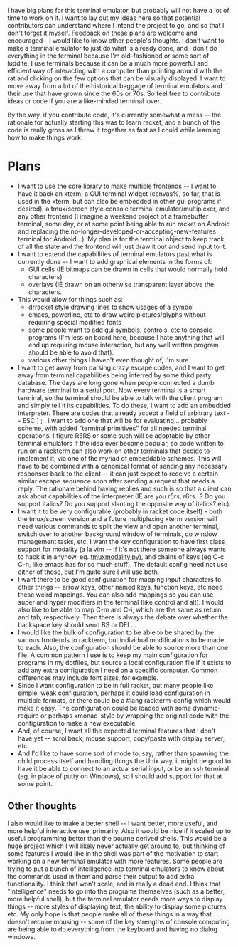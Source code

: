 
I have big plans for this terminal emulator, but probably will not have a lot of time to work on it.  I want to lay out my ideas here so that potential contributors can understand where I intend the project to go, and so that I don't forget it myself.  Feedback on these plans are welcome and encouraged - I would like to know other people's thoughts.  I don't want to make a terminal emulator to just do what is already done, and I don't do everything in the terminal because I'm old-fashioned or some sort of luddite.  I use terminals because it can be a much more powerful and efficient way of interacting with a computer than pointing around with the rat and clicking on the few options that can be visually displayed.  I want to move away from a lot of the historical baggage of terminal emulators and their use that have grown since the 60s or 70s.  So feel free to contribute ideas or code if you are a like-minded terminal lover.

By the way, if you contribute code, it's currently somewhat a mess -- the rationale for actually starting this was to learn racket, and a bunch of the code is really gross as I threw it together as fast as I could while learning how to make things work.

Plans
=====

* I want to use the core library to make multiple frontends -- I want to have it back an xterm, a GUI terminal widget (canvas%, so far, that is used in the xterm, but can also be embedded in other gui programs if desired), a tmux/screen style console terminal emulator/multiplexer, and any other frontend (I imagine a weekend project of a framebuffer terminal, some day, or at some point being able to run racket on Android and replacing the no-longer-developed-or-accepting-new-features terminal for Android...).  My plan is for the terminal object to keep track of all the state and the frontend will just draw it out and send input to it.
* I want to extend the capabilities of terminal emulators past what is currently done -- I want to add graphical elements in the forms of:
    - GUI cells (IE bitmaps can be drawn in cells that would normally hold characters)
    - overlays (IE drawn on an otherwise transparent layer above the characters.
* This would allow for things such as:
    - drracket style drawing lines to show usages of a symbol
    - emacs, powerline, etc to draw weird pictures/glyphs without requiring special modified fonts
    - some people want to add gui symbols, controls, etc to console programs (I'm less on board here, because I hate anything that will end up requiring mouse interaction, but any well written program should be able to avoid that).
    - various other things I haven't even thought of, I'm sure
* I want to get away from parsing crazy escape codes, and I want to get away from terminal capabilities being inferred by some third party database.  The days are long gone when people connected a dumb hardware terminal to a serial port.  Now every terminal is a smart terminal, so the terminal should be able to talk with the client program and simply tell it its capabilities.  To do these, I want to add an embedded interpreter.  There are codes that already accept a field of arbitrary text -- ESC ] <number> ; <text> <string-terminator>.  I want to add one that will be for evaluating... probably scheme, with added "terminal primitives" for all needed terminal operations.  I figure R5RS or some such will be adoptable by other terminal emulators if the idea ever became popular, so code written to run on a rackterm can also work on other terminals that decide to implement it, via one of the myriad of embeddable schemes.  This will have to be combined with a canonical format of sending any necessary responses back to the client -- it can just expect to receive a certain similar escape sequence soon after sending a request that needs a reply.  The rationale behind having replies and such is so that a client can ask about capabilities of the interpreter (IE are you r5rs, r6rs...?  Do you support italics?  Do you support slanting the opposite way of italics? etc).
* I want it to be very configurable (probably in racket code itself) - both the tmux/screen version and a future multiplexing xterm version will need various commands to split the view and open another terminal, switch over to another background window of terminals, do window management tasks, etc.  I want the key configuration to have first class support for modality (a la vim -- if it's not there someone always wants to hack it in anyhow, eg. [tmuxmodality.py](https://github.com/mtl/tmux-modality)), and chains of keys (eg C-c C-n, like emacs has for so much stuff).  The default config need not use either of those, but I'm quite sure I will use both.
* I want there to be good configuration for mapping input characters to other things -- arrow keys, other named keys, function keys, etc need these weird mappings.  You can also add mappings so you can use super and hyper modifiers in the terminal (like control and alt).  I would also like to be able to map C-m and C-i, which are the same as return and tab, respectively.  Then there is always the debate over whether the backspace key should send BS or DEL...
* I would like the bulk of configuration to be able to be shared by the various frontends to rackterm, but individual modifications to be made to each.  Also, the configuration should be able to source more than one file.  A common pattern I use is to keep my main configuration for programs in my dotfiles, but source a local configuration file if it exists to add any extra configuration I need on a specific computer.  Common differences may include font sizes, for example.
* Since I want configuration to be in full racket, but many people like simple, weak configuration, perhaps it could load configuration in multiple formats, or there could be a #lang rackterm-config which would make it easy.  The configuration could be loaded with some dynamic-require or perhaps xmonad-style by wrapping the original code with the configuration to make a new executable.
* And, of course, I want all the expected terminal features that I don't have yet -- scrollback, mouse support, copy/paste with display server, etc.
* And I'd like to have some sort of mode to, say, rather than spawning the child process itself and handling things the Unix way, it might be good to have it be able to connect to an actual serial input, or be an ssh terminal (eg. in place of putty on Windows), so I should add support for that at some point.

Other thoughts
--------------

I also would like to make a better shell -- I want better, more useful, and more helpful interactive use, primarily.  Also it would be nice if it scaled up to useful programming better than the bourne derived shells.  This would be a huge project which I will likely never actually get around to, but thinking of some features I would like in the shell was part of the motivation to start working on a new terminal emulator with more features.  Some people are trying to put a bunch of intelligence into terminal emulators to know about the commands used in them and parse their output to add extra functionality.  I think that won't scale, and is really a dead end.  I think that "intelligence" needs to go into the programs themselves (such as a better, more helpful shell), but the terminal emulator needs more ways to display things -- more styles of displaying text, the ability to display some pictures, etc.  My only hope is that people make all of these things in a way that doesn't require mousing -- some of the key strengths of console computing are being able to do everything from the keyboard and having no dialog windows.
